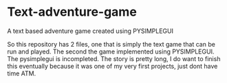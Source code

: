 # Text-adventure-game
A text based adventure game created using PYSIMPLEGUI

So this repository has 2 files, one that is simply the text game that can be run and played. The second the game implemented using PYSIMPLEGUI. The pysimplegui is incompleted. The story is pretty long, I do want to finish this eventually because it was one of my very first projects, just dont have time ATM.
